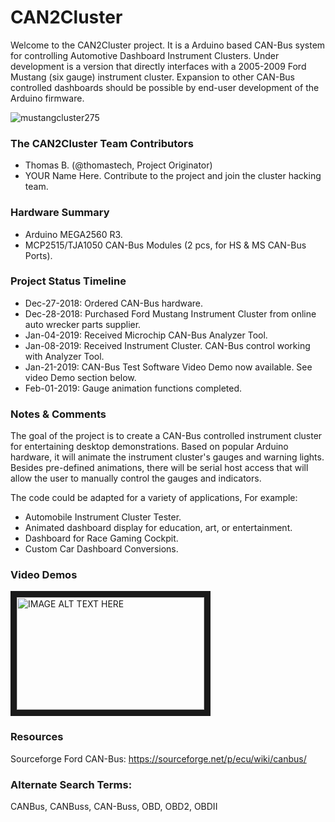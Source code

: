 # CAN2Cluster 
Welcome to the CAN2Cluster project. It is a Arduino based CAN-Bus system for controlling Automotive Dashboard Instrument Clusters. Under development is a version that directly interfaces with a 2005-2009 Ford Mustang (six gauge) instrument cluster. Expansion to other CAN-Bus controlled dashboards should be possible by end-user development of the Arduino firmware.

![mustangcluster275](https://user-images.githubusercontent.com/10354989/50655679-b7a95a00-0f45-11e9-8c29-e3e9a20487e5.jpg)

### The CAN2Cluster Team Contributors
* Thomas B. (@thomastech, Project Originator)
* YOUR Name Here. Contribute to the project and join the cluster hacking team.

### Hardware Summary
* Arduino MEGA2560 R3.
* MCP2515/TJA1050 CAN-Bus Modules (2 pcs, for HS & MS CAN-Bus Ports).

### Project Status Timeline
* Dec-27-2018: Ordered CAN-Bus hardware.
* Dec-28-2018: Purchased Ford Mustang Instrument Cluster from online auto wrecker parts supplier.
* Jan-04-2019: Received Microchip CAN-Bus Analyzer Tool.
* Jan-08-2019: Received Instrument Cluster. CAN-Bus control working with Analyzer Tool.
* Jan-21-2019: CAN-Bus Test Software Video Demo now available. See video Demo section below.
* Feb-01-2019: Gauge animation functions completed. 

### Notes & Comments
The goal of the project is to create a CAN-Bus controlled instrument cluster for entertaining desktop demonstrations. Based on popular Arduino hardware, it will animate the instrument cluster's gauges and warning lights. Besides pre-defined animations, there will be serial host access that will allow the user to manually control the gauges and indicators.

The code could be adapted for a variety of applications, For example:
- Automobile Instrument Cluster Tester.
- Animated dashboard display for education, art, or entertainment.
- Dashboard for Race Gaming Cockpit.
- Custom Car Dashboard Conversions.

### Video Demos
<a href="http://www.youtube.com/watch?feature=player_embedded&v=fxD2akmYyDo" target="_blank"><img src="https://user-images.githubusercontent.com/10354989/52005499-b274f780-247e-11e9-9ec1-4138c7d364f1.jpg" 
alt="IMAGE ALT TEXT HERE" width="300" height="180" border="10" /></a>

### Resources
Sourceforge Ford CAN-Bus: https://sourceforge.net/p/ecu/wiki/canbus/  
### Alternate Search Terms:
CANBus, CANBuss, CAN-Buss, OBD, OBD2, OBDII
